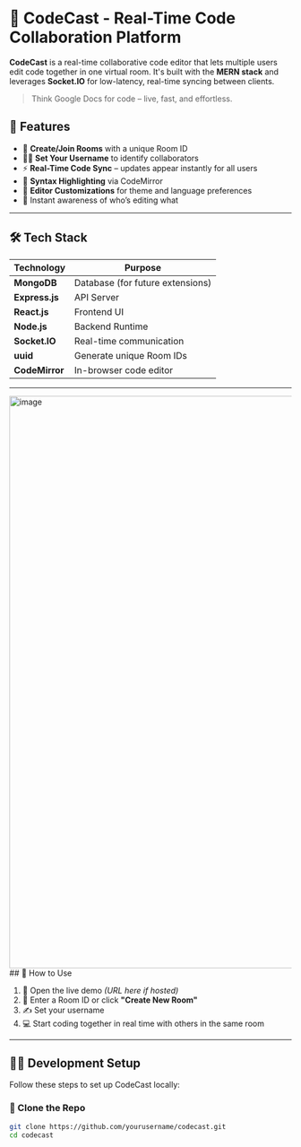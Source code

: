 
# 🚀 CodeCast - Real-Time Code Collaboration Platform

**CodeCast** is a real-time collaborative code editor that lets multiple users edit code together in one virtual room. It's built with the **MERN stack** and leverages **Socket.IO** for low-latency, real-time syncing between clients.

> Think Google Docs for code – live, fast, and effortless.


## 🌟 Features

- 🔐 **Create/Join Rooms** with a unique Room ID
- 🧑‍💻 **Set Your Username** to identify collaborators
- ⚡ **Real-Time Code Sync** – updates appear instantly for all users
- 🎨 **Syntax Highlighting** via CodeMirror
- 🧠 **Editor Customizations** for theme and language preferences
- 💬 Instant awareness of who’s editing what

---

## 🛠️ Tech Stack

| Technology     | Purpose                        |
|----------------|--------------------------------|
| **MongoDB**    | Database (for future extensions) |
| **Express.js** | API Server                     |
| **React.js**   | Frontend UI                    |
| **Node.js**    | Backend Runtime                |
| **Socket.IO**  | Real-time communication        |
| **uuid**       | Generate unique Room IDs       |
| **CodeMirror** | In-browser code editor         |

---
<img width="1918" height="1021" alt="image" src="https://github.com/user-attachments/assets/261a949e-62b4-4f35-86a9-f046d072f99e" />
## 🚦 How to Use

1. 🔗 Open the live demo *(URL here if hosted)*  
2. 🎯 Enter a Room ID or click **"Create New Room"**
3. ✍️ Set your username
4. 💻 Start coding together in real time with others in the same room

---

## 🧑‍💻 Development Setup

Follow these steps to set up CodeCast locally:

### 🔄 Clone the Repo

```bash
git clone https://github.com/yourusername/codecast.git
cd codecast

